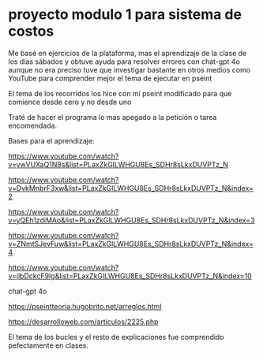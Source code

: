 # proyecto modulo 1 para sistema de costos

Me basé en ejercicios de la plataforma, mas el aprendizaje de la clase de los días sábados y obtuve ayuda para resolver errores con chat-gpt 4o aunque no era preciso tuve que investigar bastante en otros medios como YouTube para comprender mejor el tema de ejecutar en pseint

El tema de los recorridos los hice con mi pseint modificado para que comience desde cero y no desde uno

Traté de hacer el programa lo mas apegado a la petición o tarea encomendada.

Bases para el aprendizaje:

https://www.youtube.com/watch?v=ywVUXaQ1N8s&list=PLaxZkGlLWHGU8Es_SDHr8sLkxDUVPTz_N

https://www.youtube.com/watch?v=DvkMnbrF3xw&list=PLaxZkGlLWHGU8Es_SDHr8sLkxDUVPTz_N&index=2

https://www.youtube.com/watch?v=yQEh1zdiMAo&list=PLaxZkGlLWHGU8Es_SDHr8sLkxDUVPTz_N&index=3

https://www.youtube.com/watch?v=ZNmtSJevFuw&list=PLaxZkGlLWHGU8Es_SDHr8sLkxDUVPTz_N&index=4

https://www.youtube.com/watch?v=jlbDckcF9Ig&list=PLaxZkGlLWHGU8Es_SDHr8sLkxDUVPTz_N&index=10

chat-gpt 4o

https://pseintteoria.hugobrito.net/arreglos.html

https://desarrolloweb.com/articulos/2225.php


El tema de los bucles y el resto de explicaciones fue comprendido pefectamente en clases.
